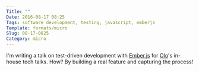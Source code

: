 ```yaml
---
Title: ""
Date: 2016-08-17 08:25
Tags: software development, testing, javascript, emberjs
Template: formats/micro
Slug: 08-17-0825
Category: micro
---
```


I'm writing a talk on test-driven development with [Ember.js] for [Olo]'s in-house tech talks. How? By building a real feature and capturing the process!

[Ember.js]: http://emberjs.com
[Olo]: http://www.olo.com
